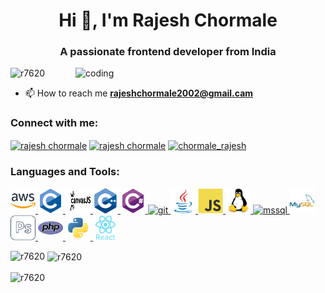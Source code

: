 
<h1 align="center">Hi 👋, I'm Rajesh Chormale</h1>
<h3 align="center">A passionate frontend developer from India</h3>
<img align="right"alt="coding" width="400"src="https://www.google.com/imgres?imgurl=https%3A%2F%2Fcdn.dribbble.com%2Fusers%2F1187836%2Fscreenshots%2F6539429%2Fprogramer.gif&tbnid=1Dro-CqJY0h0AM&vet=10CKYBEDMonQFqFwoTCMjXg_zYjIMDFQAAAAAdAAAAABAI..i&imgrefurl=https%3A%2F%2Fgithub.com%2Frudrabarad%2FGifs%2Fblob%2Fmaster%2FREADME.md&docid=QwuZM9jFfgF9_M&w=800&h=600&q=animated%20coding%20gif&ved=0CKYBEDMonQFqFwoTCMjXg_zYjIMDFQAAAAAdAAAAABAI">

<p align="left"> <img src="https://komarev.com/ghpvc/?username=r7620&label=Profile%20views&color=0e75b6&style=flat" alt="r7620" /> </p>

- 📫 How to reach me **rajeshchormale2002@gmail.cam**

<h3 align="left">Connect with me:</h3>
<p align="left">
<a href="https://twitter.com/rajesh chormale" target="blank"><img align="center" src="https://raw.githubusercontent.com/rahuldkjain/github-profile-readme-generator/master/src/images/icons/Social/twitter.svg" alt="rajesh chormale" height="30" width="40" /></a>
<a href="https://linkedin.com/in/rajesh chormale" target="blank"><img align="center" src="https://raw.githubusercontent.com/rahuldkjain/github-profile-readme-generator/master/src/images/icons/Social/linked-in-alt.svg" alt="rajesh chormale" height="30" width="40" /></a>
<a href="https://instagram.com/chormale_rajesh" target="blank"><img align="center" src="https://raw.githubusercontent.com/rahuldkjain/github-profile-readme-generator/master/src/images/icons/Social/instagram.svg" alt="chormale_rajesh" height="30" width="40" /></a>
</p>

<h3 align="left">Languages and Tools:</h3>
<p align="left"> <a href="https://aws.amazon.com" target="_blank" rel="noreferrer"> <img src="https://raw.githubusercontent.com/devicons/devicon/master/icons/amazonwebservices/amazonwebservices-original-wordmark.svg" alt="aws" width="40" height="40"/> </a> <a href="https://www.cprogramming.com/" target="_blank" rel="noreferrer"> <img src="https://raw.githubusercontent.com/devicons/devicon/master/icons/c/c-original.svg" alt="c" width="40" height="40"/> </a> <a href="https://canvasjs.com" target="_blank" rel="noreferrer"> <img src="https://raw.githubusercontent.com/Hardik0307/Hardik0307/master/assets/canvasjs-charts.svg" alt="canvasjs" width="40" height="40"/> </a> <a href="https://www.w3schools.com/cpp/" target="_blank" rel="noreferrer"> <img src="https://raw.githubusercontent.com/devicons/devicon/master/icons/cplusplus/cplusplus-original.svg" alt="cplusplus" width="40" height="40"/> </a> <a href="https://www.w3schools.com/cs/" target="_blank" rel="noreferrer"> <img src="https://raw.githubusercontent.com/devicons/devicon/master/icons/csharp/csharp-original.svg" alt="csharp" width="40" height="40"/> </a> <a href="https://git-scm.com/" target="_blank" rel="noreferrer"> <img src="https://www.vectorlogo.zone/logos/git-scm/git-scm-icon.svg" alt="git" width="40" height="40"/> </a> <a href="https://www.java.com" target="_blank" rel="noreferrer"> <img src="https://raw.githubusercontent.com/devicons/devicon/master/icons/java/java-original.svg" alt="java" width="40" height="40"/> </a> <a href="https://developer.mozilla.org/en-US/docs/Web/JavaScript" target="_blank" rel="noreferrer"> <img src="https://raw.githubusercontent.com/devicons/devicon/master/icons/javascript/javascript-original.svg" alt="javascript" width="40" height="40"/> </a> <a href="https://www.linux.org/" target="_blank" rel="noreferrer"> <img src="https://raw.githubusercontent.com/devicons/devicon/master/icons/linux/linux-original.svg" alt="linux" width="40" height="40"/> </a> <a href="https://www.microsoft.com/en-us/sql-server" target="_blank" rel="noreferrer"> <img src="https://www.svgrepo.com/show/303229/microsoft-sql-server-logo.svg" alt="mssql" width="40" height="40"/> </a> <a href="https://www.mysql.com/" target="_blank" rel="noreferrer"> <img src="https://raw.githubusercontent.com/devicons/devicon/master/icons/mysql/mysql-original-wordmark.svg" alt="mysql" width="40" height="40"/> </a> <a href="https://www.photoshop.com/en" target="_blank" rel="noreferrer"> <img src="https://raw.githubusercontent.com/devicons/devicon/master/icons/photoshop/photoshop-line.svg" alt="photoshop" width="40" height="40"/> </a> <a href="https://www.php.net" target="_blank" rel="noreferrer"> <img src="https://raw.githubusercontent.com/devicons/devicon/master/icons/php/php-original.svg" alt="php" width="40" height="40"/> </a> <a href="https://www.python.org" target="_blank" rel="noreferrer"> <img src="https://raw.githubusercontent.com/devicons/devicon/master/icons/python/python-original.svg" alt="python" width="40" height="40"/> </a> <a href="https://reactjs.org/" target="_blank" rel="noreferrer"> <img src="https://raw.githubusercontent.com/devicons/devicon/master/icons/react/react-original-wordmark.svg" alt="react" width="40" height="40"/> </a> </p>

<p><img align="left" src="https://github-readme-stats.vercel.app/api/top-langs?username=r7620&show_icons=true&locale=en&layout=compact" alt="r7620" /></p>

<p>&nbsp;<img align="center" src="https://github-readme-stats.vercel.app/api?username=r7620&show_icons=true&locale=en" alt="r7620" /></p>

<p><img align="center" src="https://github-readme-streak-stats.herokuapp.com/?user=r7620&" alt="r7620" /></p>
